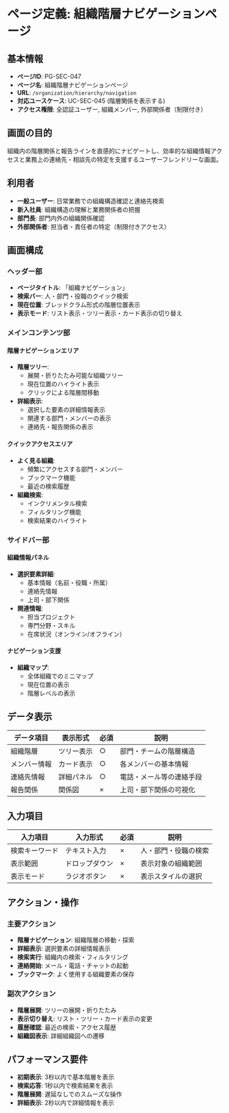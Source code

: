 # ページ定義: 組織階層ナビゲーションページ

## 基本情報

- **ページID**: PG-SEC-047
- **ページ名**: 組織階層ナビゲーションページ
- **URL**: `/organization/hierarchy/navigation`
- **対応ユースケース**: UC-SEC-045 (階層関係を表示する)
- **アクセス権限**: 全認証ユーザー, 組織メンバー, 外部関係者（制限付き）

## 画面の目的

組織内の階層関係と報告ラインを直感的にナビゲートし、効率的な組織情報アクセスと業務上の連絡先・相談先の特定を支援するユーザーフレンドリーな画面。

## 利用者

- **一般ユーザー**: 日常業務での組織構造確認と連絡先検索
- **新入社員**: 組織構造の理解と業務関係者の把握
- **部門長**: 部門内外の組織関係確認
- **外部関係者**: 担当者・責任者の特定（制限付きアクセス）

## 画面構成

### ヘッダー部
- **ページタイトル**: 「組織ナビゲーション」
- **検索バー**: 人・部門・役職のクイック検索
- **現在位置**: ブレッドクラム形式の階層位置表示
- **表示モード**: リスト表示・ツリー表示・カード表示の切り替え

### メインコンテンツ部

#### 階層ナビゲーションエリア
- **階層ツリー**:
  - 展開・折りたたみ可能な組織ツリー
  - 現在位置のハイライト表示
  - クリックによる階層間移動
- **詳細表示**:
  - 選択した要素の詳細情報表示
  - 関連する部門・メンバーの表示
  - 連絡先・報告関係の表示

#### クイックアクセスエリア
- **よく見る組織**:
  - 頻繁にアクセスする部門・メンバー
  - ブックマーク機能
  - 最近の検索履歴
- **組織検索**:
  - インクリメンタル検索
  - フィルタリング機能
  - 検索結果のハイライト

### サイドバー部

#### 組織情報パネル
- **選択要素詳細**:
  - 基本情報（名前・役職・所属）
  - 連絡先情報
  - 上司・部下関係
- **関連情報**:
  - 担当プロジェクト
  - 専門分野・スキル
  - 在席状況（オンライン/オフライン）

#### ナビゲーション支援
- **組織マップ**:
  - 全体組織でのミニマップ
  - 現在位置の表示
  - 階層レベルの表示

## データ表示

| データ項目 | 表示形式 | 必須 | 説明 |
|-----------|---------|------|------|
| 組織階層 | ツリー表示 | ○ | 部門・チームの階層構造 |
| メンバー情報 | カード表示 | ○ | 各メンバーの基本情報 |
| 連絡先情報 | 詳細パネル | ○ | 電話・メール等の連絡手段 |
| 報告関係 | 関係図 | × | 上司・部下関係の可視化 |

## 入力項目

| 入力項目 | 入力形式 | 必須 | 説明 |
|---------|---------|------|------|
| 検索キーワード | テキスト入力 | × | 人・部門・役職の検索 |
| 表示範囲 | ドロップダウン | × | 表示対象の組織範囲 |
| 表示モード | ラジオボタン | × | 表示スタイルの選択 |

## アクション・操作

### 主要アクション
- **階層ナビゲーション**: 組織階層の移動・探索
- **詳細表示**: 選択要素の詳細情報表示
- **検索実行**: 組織内の検索・フィルタリング
- **連絡開始**: メール・電話・チャットの起動
- **ブックマーク**: よく使用する組織要素の保存

### 副次アクション
- **階層展開**: ツリーの展開・折りたたみ
- **表示切り替え**: リスト・ツリー・カード表示の変更
- **履歴確認**: 最近の検索・アクセス履歴
- **組織図表示**: 詳細組織図への遷移

## パフォーマンス要件

- **初期表示**: 3秒以内で基本階層を表示
- **検索応答**: 1秒以内で検索結果を表示
- **階層展開**: 遅延なしでのスムーズな操作
- **詳細表示**: 2秒以内で詳細情報を表示
